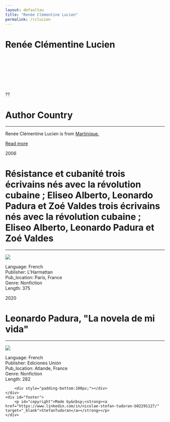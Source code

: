 ```yaml
---
layout: defaultau
title: "Renée Clémentine Lucien"
permalink: /rclucien
---
```

<!-- partial:index.partial.html -->
<div class="content">
    <h1>Renée Clémentine Lucien</h1>
    <div class="quote">
        <div><img src="" class="logo"></div>
    </div>
    <div class="timeline">
        <div style="padding-bottom:100px;"></div>
        <div class="block">
            <div class="date right"><p class="right">??</p></div>
            <div class="dot"></div>
            <div class="left first">
            <div class="author_country">
                <h1>Author Country</h1><hr>
            <div class="aclocation">  <p>Renée Clémentine Lucien is from <a href="http://localhost:4000/8">Martinique.</a></p></div>
              <div class="acreadmore">  <a href="" target="_blank">Read more</a></div>
            </div>
            </div>
        </div>
        <div class="block">
            <div class="date left"><p class="left">2006</p></div>
            <div class="dot"></div>
            <div class="right">
                <h1>Résistance et cubanité trois écrivains nés avec la révolution cubaine ; Eliseo Alberto, Leonardo Padura et Zoé Valdes trois écrivains nés avec la révolution cubaine ; Eliseo Alberto, Leonardo Padura et Zoé Valdes</h1><hr>
                <p><img src="https://images-na.ssl-images-amazon.com/images/I/41kep9WDAOL._SX331_BO1,204,203,200_.jpg"></p>
                <p>
                Language: French<br/>
                Publisher: L'Harmattan<br/>
                Pub_location: Paris, France<br/>
                Genre: Nonfiction<br/>
                Length: 375</p>
            </div>
        </div>
        <div class="block">
            <div class="date right"><p class="right">2020</p></div>
            <div class="dot"></div>
            <div class="left hide">
                <h1>Leonardo Padura, "La novela de mi vida"</h1><hr>
                <p><img src="https://images-na.ssl-images-amazon.com/images/I/31N1Nry7EzL._SX333_BO1,204,203,200_.jpg"></p>
                <p>Language: French<br/>
                Publisher: Ediciones Unión<br/>
                Pub_location: Atlande, France<br/>
                Genre: Nonfiction<br/>
                Length: 282</p>
            </div>
        </div>

        <div style="padding-bottom:100px;"></div>
    </div>
    <div id="footer">
        <p id="copyright">Made by&nbsp;<strong><a href="https://www.linkedin.com/in/nicolae-stefan-tudoran-b02291127/" target="_blank">StefanTudoran</a></strong></p>
    </div>
</div>
<!-- partial -->
  <script src='https://cdnjs.cloudflare.com/ajax/libs/jquery/3.1.1/jquery.min.js'></script><script  src="assets/js/authorscript.js"></script>
